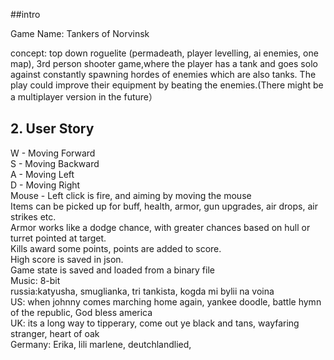 ##intro

Game Name: 
Tankers of Norvinsk


concept: top down roguelite (permadeath, player levelling, ai enemies, one map), 3rd person shooter game,where the player has a tank and goes solo against constantly spawning hordes of enemies which are also tanks. The play could improve their equipment by beating the enemies.(There might be a multiplayer version in the future）

## 2.  User Story 
W - Moving Forward  
S - Moving Backward  
A - Moving Left  
D - Moving Right   
Mouse - Left click is fire, and aiming by moving the mouse  
Items can be picked up for buff, health, armor, gun upgrades, air drops, air strikes etc.  
Armor works like a dodge chance, with greater chances based on hull or turret pointed at target.  
Kills award some points, points are added to score.  
High score is saved in json.  
Game state is saved and loaded from a binary file  
Music: 8-bit   
russia:katyusha, smuglianka, tri tankista, kogda mi bylii na voina  
US: when johnny comes marching home again, yankee doodle, battle hymn of the republic, God bless america  
UK: its a long way to tipperary, come out ye black and tans, wayfaring stranger, heart of oak  
Germany: Erika, lili marlene, deutchlandlied,  


